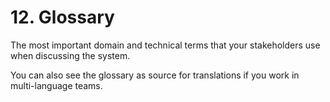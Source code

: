 # 12. Glossary

The most important domain and technical terms that your stakeholders use
when discussing the system.

You can also see the glossary as source for translations if you work in
multi-language teams.

<div style="page-break-after:always;"></div>
